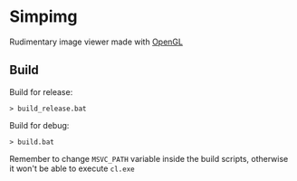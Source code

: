 # Simpimg

Rudimentary image viewer made with [OpenGL](https://www.opengl.org/)

## Build

Build for release:

```console
> build_release.bat
```

Build for debug:

```console
> build.bat
```

Remember to change `MSVC_PATH` variable inside the build scripts, otherwise it won't be able to execute `cl.exe`